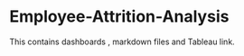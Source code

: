 # Employee-Attrition-Analysis

This contains dashboards , markdown files and Tableau link.










